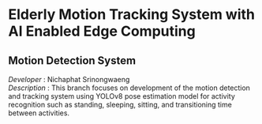 # Elderly Motion Tracking System with AI Enabled Edge Computing
## Motion Detection System
*Developer* : Nichaphat Srinongwaeng <br>
*Description* : This branch focuses on development of the motion detection and tracking system using YOLOv8 pose estimation model for activity recognition such as standing, sleeping, sitting, and transitioning time between activities.
